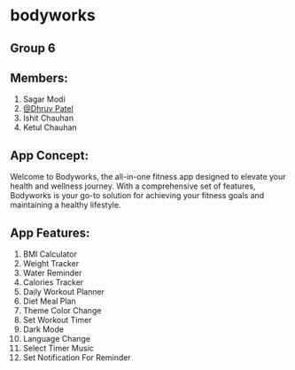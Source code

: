 # bodyworks

## Group 6

## Members:

1. Sagar Modi
2. [@Dhruv Patel](https://www.github.com/UnfortunetlyHuman)
3. Ishit Chauhan
4. Ketul Chauhan

## App Concept:

Welcome to Bodyworks, the all-in-one fitness app designed to elevate your health and wellness journey. With a comprehensive set of features, Bodyworks is your go-to solution for achieving your fitness goals and maintaining a healthy lifestyle.

## App Features:

1. BMI Calculator
2. Weight Tracker
3. Water Reminder
4. Calories Tracker
5. Daily Workout Planner
6. Diet Meal Plan
7. Theme Color Change
8. Set Workout Timer
9. Dark Mode
10. Language Change
11. Select Timer Music
12. Set Notification For Reminder